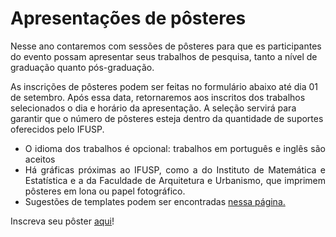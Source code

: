# Apresentações de pôsteres

Nesse ano contaremos com sessões de pôsteres para que es participantes do evento possam apresentar seus trabalhos de pesquisa, tanto a nível de graduação quanto pós-graduação.

As inscrições de pôsteres podem ser feitas no formulário abaixo até dia 01 de setembro. Após essa data, retornaremos aos inscritos dos trabalhos selecionados o dia e horário da apresentação. A seleção servirá para garantir que o número de pôsteres esteja dentro da quantidade de suportes oferecidos pelo IFUSP.

<div style="text-align: justify">
 <ul>
   <li> O idioma dos trabalhos é opcional: trabalhos em português e inglês são aceitos</li>
   <li> Há gráficas próximas ao IFUSP, como a do Instituto de Matemática e Estatística e a da Faculdade de Arquitetura e Urbanismo, que imprimem pôsteres em lona ou papel fotográfico. </li>
   <li> Sugestões de templates podem ser encontradas <a href="https://www.overleaf.com/gallery/tagged/poster">nessa página.</a> </li>
 </ul>
</div>

Inscreva seu pôster [aqui](https://docs.google.com/forms/d/e/1FAIpQLSelSLrw-nsWNd9gNflnGhImMiYN26ADlBSBVspGtMgRPBirhw/viewform)!
